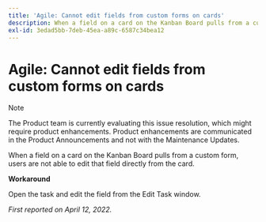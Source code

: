 ```yaml
---
title: 'Agile: Cannot edit fields from custom forms on cards'
description: When a field on a card on the Kanban Board pulls from a custom form, users are not able to edit that field directly from the card.
exl-id: 3edad5bb-7deb-45ea-a89c-6587c34bea12
---
```

# Agile: Cannot edit fields from custom forms on cards

>[!NOTE]
>
>The Product team is currently evaluating this issue resolution, which might require product enhancements. Product enhancements are communicated in the Product Announcements and not with the Maintenance Updates.

When a field on a card on the Kanban Board pulls from a custom form, users are not able to edit that field directly from the card.

**Workaround**

Open the task and edit the field from the Edit Task window.

_First reported on April 12, 2022._
